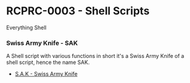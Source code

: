 # RCPRC-0003 - Shell Scripts
Everything Shell

### Swiss Army Knife - SAK
A Shell script with various functions in short it's a Swiss Army Knife of a shell script, hence the name SAK.

- [S.A.K - Swiss Army Knife](/SwissArmyKnife/README.md)
